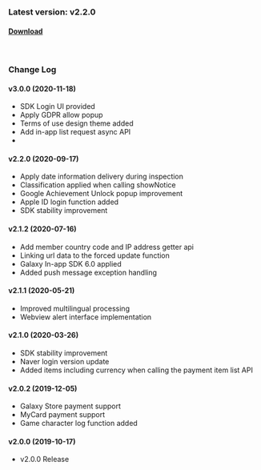 ### Latest version: v2.2.0

#### [Download](https://xyuditqzezxs1008973.cdn.ntruss.com/sdk/GAMEPOT_AOS_SDK_1118.zip)

<br/>

### Change Log

#### v3.0.0 (2020-11-18)

- SDK Login UI provided
- Apply GDPR allow popup
- Terms of use design theme added
- Add in-app list request async API
-
#### v2.2.0 (2020-09-17)

- Apply date information delivery during inspection
- Classification applied when calling showNotice
- Google Achievement Unlock popup improvement
- Apple ID login function added
- SDK stability improvement

#### v2.1.2 (2020-07-16)

- Add member country code and IP address getter api
- Linking url data to the forced update function
- Galaxy In-app SDK 6.0 applied
- Added push message exception handling

#### v2.1.1 (2020-05-21)

- Improved multilingual processing
- Webview alert interface implementation

#### v2.1.0 (2020-03-26)

- SDK stability improvement
- Naver login version update
- Added items including currency when calling the payment item list API

#### v2.0.2 (2019-12-05)

- Galaxy Store payment support
- MyCard payment support
- Game character log function added

#### v2.0.0 (2019-10-17)

- v2.0.0 Release
